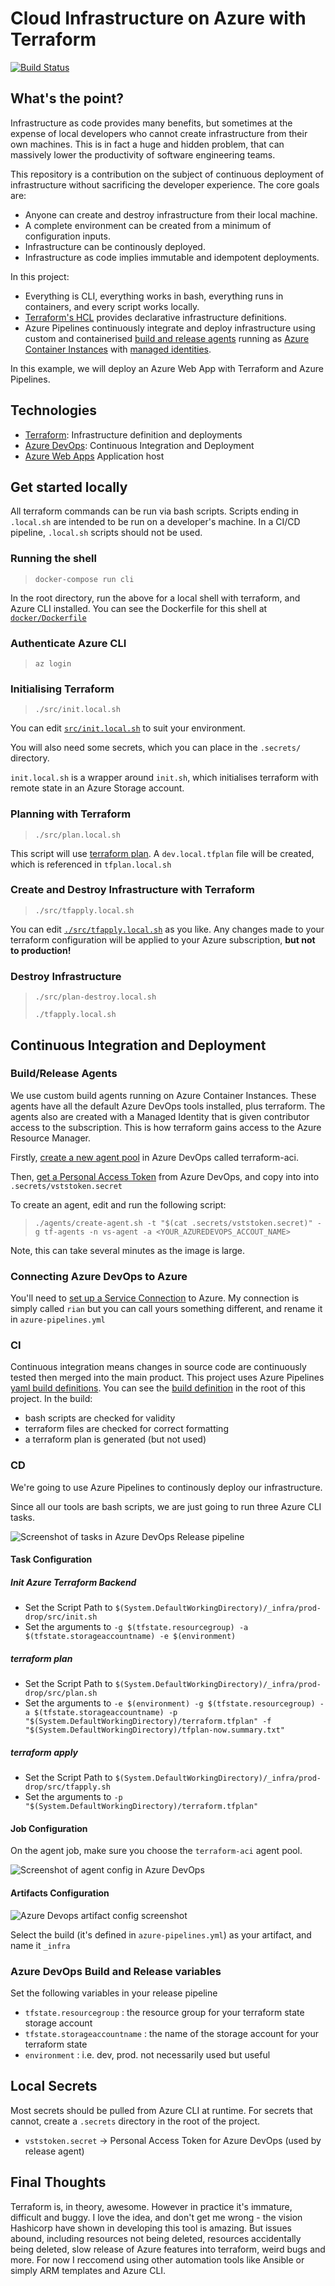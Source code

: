 # Cloud Infrastructure on Azure with Terraform 

[![Build Status](https://dev.azure.com/aussiedevcrew/terraform-azure-sample/_apis/build/status/xtellurian.terraform-azure-sample)](https://dev.azure.com/aussiedevcrew/terraform-azure-sample/_build/latest?definitionId=1)

## What's the point?

Infrastructure as code provides many benefits, but sometimes at the expense of local developers who cannot create infrastructure from their own machines. This is in fact a huge and hidden problem, that can massively lower the productivity of software engineering teams.

This repository is a contribution on the subject of continuous deployment of infrastructure without sacrificing the developer experience. The core goals are:

 * Anyone can create and destroy infrastructure from their local machine.
 * A complete environment can be created from a minimum of configuration inputs.
 * Infrastructure can be continously deployed.
 * Infrastructure as code implies immutable and idempotent deployments.

In this project:

 * Everything is CLI, everything works in bash, everything runs in containers, and every script works locally.
 * [Terraform's HCL](https://www.terraform.io/docs/configuration/syntax.html) provides declarative infrastructure definitions.
 * Azure Pipelines continuously integrate and deploy infrastructure using custom and containerised [build and release agents](https://docs.microsoft.com/en-us/azure/devops/pipelines/agents/agents?view=vsts) running as [Azure Container Instances](https://docs.microsoft.com/en-us/azure/container-instances/) with [managed identities](https://docs.microsoft.com/en-us/azure/container-instances/container-instances-managed-identity).


In this example, we will deploy an Azure Web App with Terraform and Azure Pipelines. 

## Technologies

 * [Terraform](https://www.terraform.io/): Infrastructure definition and deployments
 * [Azure DevOps](https://dev.azure.com/): Continuous Integration and Deployment
 * [Azure Web Apps](https://docs.microsoft.com/en-us/azure/app-service/app-service-web-overview) Application host

## Get started locally

All terraform commands can be run via bash scripts. Scripts ending in `.local.sh` are intended to be run on a developer's machine. In a CI/CD pipeline, `.local.sh` scripts should not be used.

### Running the shell

> `docker-compose run cli`

In the root directory, run the above for a local shell with terraform, and Azure CLI installed. You can see the Dockerfile for this shell at [`docker/Dockerfile`](docker/Dockerfile)

### Authenticate Azure CLI

> `az login`

### Initialising Terraform

> `./src/init.local.sh`

You can edit [`src/init.local.sh`](src/init.local.sh) to suit your environment.

You will also need some secrets, which you can place in the `.secrets/` directory.

`init.local.sh` is a wrapper around `init.sh`, which initialises terraform with remote state in an Azure Storage account.

### Planning with Terraform

> `./src/plan.local.sh`

This script will use [terraform plan](https://www.terraform.io/docs/commands/plan.html). A `dev.local.tfplan` file will be created, which is referenced in `tfplan.local.sh`

### Create and Destroy Infrastructure with Terraform

> `./src/tfapply.local.sh`

You can edit  [`./src/tfapply.local.sh`](src/tfapply.local.sh) as you like. Any changes made to your terraform configuration will be applied to your Azure subscription, __but not to production!__

### Destroy Infrastructure

> `./src/plan-destroy.local.sh`
>
> `./tfapply.local.sh`

## Continuous Integration and Deployment

### Build/Release Agents

We use custom build agents running on Azure Container Instances. These agents have all the default Azure DevOps tools installed, plus terraform. The agents also are created with a Managed Identity that is given contributor access to the subscription. This is how terraform gains access to the Azure Resource Manager.

Firstly, [create a new agent pool](https://docs.microsoft.com/en-us/azure/devops/pipelines/agents/pools-queues?view=vsts#creating-agent-pools) in Azure DevOps called terraform-aci.

Then, [get a Personal Access Token](https://docs.microsoft.com/en-us/azure/devops/organizations/accounts/use-personal-access-tokens-to-authenticate?view=vsts#create-personal-access-tokens-to-authenticate-access) from Azure DevOps, and copy into into `.secrets/vststoken.secret`

To create an agent, edit and run the following script:

> `./agents/create-agent.sh -t "$(cat .secrets/vststoken.secret)" -g tf-agents -n vs-agent -a <YOUR_AZUREDEVOPS_ACCOUT_NAME>`

Note, this can take several minutes as the image is large.

### Connecting Azure DevOps to Azure

You'll need to [set up a Service Connection](https://docs.microsoft.com/en-us/azure/devops/pipelines/library/connect-to-azure?view=vsts) to Azure. My connection is simply called `rian` but you can call yours something different, and rename it in `azure-pipelines.yml`

### CI

Continuous integration means changes in source code are continuously tested then merged into the main product. This project uses Azure Pipelines [yaml build definitions](https://docs.microsoft.com/en-us/azure/devops/pipelines/get-started-yaml?view=vsts). You can see the [build definition](azure-pipelines.yml) in the root of this project. In the build:

 * bash scripts are checked for validity
 * terraform files are checked for correct formatting
 * a terraform plan is generated (but not used)

### CD

We're going to use Azure Pipelines to continously deploy our infrastructure.

Since all our tools are bash scripts, we are just going to run three Azure CLI tasks.

![Screenshot of tasks in Azure DevOps Release pipeline](images/AzureDevOps-deploy-tasks.jpg)

#### Task Configuration

##### Init Azure Terraform Backend

 * Set the Script Path to `$(System.DefaultWorkingDirectory)/_infra/prod-drop/src/init.sh`
 * Set the arguments to `-g $(tfstate.resourcegroup) -a $(tfstate.storageaccountname) -e $(environment)`

##### terraform plan

 * Set the Script Path to `$(System.DefaultWorkingDirectory)/_infra/prod-drop/src/plan.sh`
 * Set the arguments to `-e $(environment) -g $(tfstate.resourcegroup) -a $(tfstate.storageaccountname) -p "$(System.DefaultWorkingDirectory)/terraform.tfplan" -f "$(System.DefaultWorkingDirectory)/tfplan-now.summary.txt"`

##### terraform apply

 * Set the Script Path to `$(System.DefaultWorkingDirectory)/_infra/prod-drop/src/tfapply.sh`
 * Set the arguments to `-p "$(System.DefaultWorkingDirectory)/terraform.tfplan"`

#### Job Configuration

On the agent job, make sure you choose the `terraform-aci` agent pool.

![Screenshot of agent config in Azure DevOps](images/AzureDevOps-job-configuration.jpg)

#### Artifacts Configuration

![Azure Devops artifact config screenshot](images/AzureDevOps-artifacts.jpg)

Select the build (it's defined in `azure-pipelines.yml`) as your artifact, and name it `_infra`

### Azure DevOps Build and Release variables

Set the following variables in your release pipeline

 * `tfstate.resourcegroup` : the resource group for your terraform state storage account
 * `tfstate.storageaccountname` : the name of the storage account for your terraform state
 * `environment` : i.e. dev, prod. not necessarily used but useful


## Local Secrets

Most secrets should be pulled from Azure CLI at runtime. For secrets that cannot, create a `.secrets` directory in the root of the project.

 * `vststoken.secret` -> Personal Access Token for Azure DevOps (used by release agent) 

## Final Thoughts

Terraform is, in theory, awesome. However in practice it's immature, difficult and buggy. I love the idea, and don't get me wrong - the vision Hashicorp have shown in developing this tool is amazing. But issues abound, including resources not being deleted, resources accidentally being deleted, slow release of Azure features into terraform, weird bugs and more. For now I reccomend using other automation tools like Ansible or simply ARM templates and Azure CLI.
